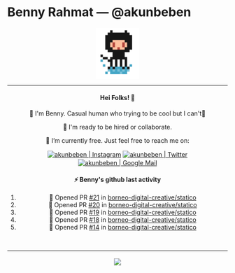 # Benny Rahmat &mdash; @akunbeben

<p align="center">
  <img align="center" src="https://raw.githubusercontent.com/akunbeben/akunbeben/main/assets/git_pixelated.png" width="100px" />
</p>

<hr/>

<div align="center">
  
  #### Hei Folks! 👋
  
  👋 I'm Benny. Casual human who trying to be cool but I can't🤣
  
  👯 I'm ready to be hired or collaborate.

  🔭 I’m currently free. Just feel free to reach me on:
  
  
  [<img align="center" target="_blank" alt="akunbeben | Instagram" width="22px" src="https://cdn.jsdelivr.net/npm/simple-icons@v3/icons/instagram.svg" />][instagram]
  [<img align="center" target="_blank" alt="akunbeben | Twitter" width="22px" src="https://cdn.jsdelivr.net/npm/simple-icons@v3/icons/twitter.svg" />][twitter]
  [<img align="center" target="_blank" alt="akunbeben | Google Mail" width="22px" src="https://cdn.jsdelivr.net/npm/simple-icons@v3/icons/gmail.svg" />][email]



  #### ⚡ Benny's github last activity

  <!--START_SECTION:activity-->
1. 💪 Opened PR [#21](https://github.com/borneo-digital-creative/statico/pull/21) in [borneo-digital-creative/statico](https://github.com/borneo-digital-creative/statico)
2. 💪 Opened PR [#20](https://github.com/borneo-digital-creative/statico/pull/20) in [borneo-digital-creative/statico](https://github.com/borneo-digital-creative/statico)
3. 💪 Opened PR [#19](https://github.com/borneo-digital-creative/statico/pull/19) in [borneo-digital-creative/statico](https://github.com/borneo-digital-creative/statico)
4. 💪 Opened PR [#18](https://github.com/borneo-digital-creative/statico/pull/18) in [borneo-digital-creative/statico](https://github.com/borneo-digital-creative/statico)
5. 💪 Opened PR [#14](https://github.com/borneo-digital-creative/statico/pull/14) in [borneo-digital-creative/statico](https://github.com/borneo-digital-creative/statico)
  <!--END_SECTION:activity-->

</div>


<br/>

---

<p align="center">
  <a href="https://github.com/akunbeben">
    <img align="center" src="https://github-readme-stats.vercel.app/api?username=akunbeben&show_icons=true&theme=gotham&cache_seconds=1800&count_private=true" />
  </a>
</p>


[instagram]: https://instagram.com/akunbeben
[twitter]: https://twitter.com/akunbeben
[email]: mailto:akunbeben@gmail.com
[stats]: https://github-readme-stats.vercel.app/api?username=akunbeben&show_icons=true&theme=gotham&cache_seconds=1800&count_private=true
[toplang]: https://github-readme-stats.vercel.app/api/top-langs/?username=akunbeben&layout=compact&hide=css,html&theme=gotham
